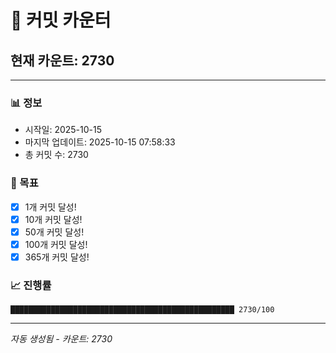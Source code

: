 # 🔢 커밋 카운터

## 현재 카운트: 2730

---

### 📊 정보
- 시작일: 2025-10-15
- 마지막 업데이트: 2025-10-15 07:58:33
- 총 커밋 수: 2730

### 🎯 목표
- [x] 1개 커밋 달성!
- [x] 10개 커밋 달성!
- [x] 50개 커밋 달성!
- [x] 100개 커밋 달성!
- [x] 365개 커밋 달성!

### 📈 진행률
```
██████████████████████████████████████████████████ 2730/100
```

---
*자동 생성됨 - 카운트: 2730*

